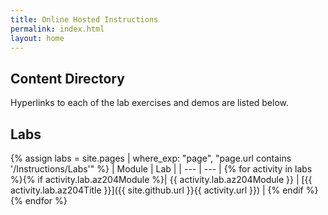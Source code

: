 ```yaml
---
title: Online Hosted Instructions
permalink: index.html
layout: home
---
```


## Content Directory

Hyperlinks to each of the lab exercises and demos are listed below.

## Labs

{% assign labs = site.pages | where_exp: "page", "page.url contains '/Instructions/Labs'" %}
| Module | Lab |
| --- | --- |
{% for activity in labs  %}{% if activity.lab.az204Module %}| {{ activity.lab.az204Module }} | [{{ activity.lab.az204Title }}]({{ site.github.url }}{{ activity.url }}) |
{% endif %}{% endfor %}
